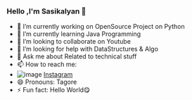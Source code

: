 ### Hello ,I'm Sasikalyan 👋

- 🔭 I’m currently working on OpenSource Project on Python
- 🌱 I’m currently learning Java Programming
- 👯 I’m looking to collaborate on Youtube
- 🤔 I’m looking for help with DataStructures & Algo
- 💬 Ask me about Related to technical stuff
- 📫 How to reach me:
- ![image](https://user-images.githubusercontent.com/67740644/124900239-802c3480-dffe-11eb-9c28-9bce58ee894e.png) [Instagram](https://www.instagram.com/sasikalyan__tagore__/)
- 😄 Pronouns: Tagore
- ⚡ Fun fact: Hello World😋
